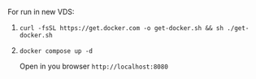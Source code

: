 For run in new VDS:
1) ```curl -fsSL https://get.docker.com -o get-docker.sh && sh ./get-docker.sh```
2) ```docker compose up -d```

   Open in you browser ```http://localhost:8080```
